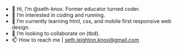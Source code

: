 - 👋 Hi, I’m @seth-knox. Former educator turned coder.
- 👀 I’m interested in coding and running.
- 🌱 I’m currently learning html, css, and mobile first responsive web design.
- 💞️ I’m looking to collaborate on (tbd).
- 📫 How to reach me | seth.leighton.knox@gmail.com

<!---
seth-knox/seth-knox is a ✨ special ✨ repository because its `README.md` (this file) appears on your GitHub profile.
You can click the Preview link to take a look at your changes.
--->
